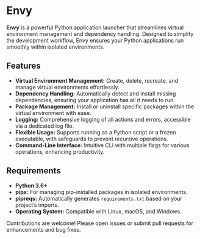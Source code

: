 # Envy

**Envy** is a powerful Python application launcher that streamlines virtual environment management and dependency handling. Designed to simplify the development workflow, Envy ensures your Python applications run smoothly within isolated environments.

## Features

- **Virtual Environment Management:** Create, delete, recreate, and manage virtual environments effortlessly.
- **Dependency Handling:** Automatically detect and install missing dependencies, ensuring your application has all it needs to run.
- **Package Management:** Install or uninstall specific packages within the virtual environment with ease.
- **Logging:** Comprehensive logging of all actions and errors, accessible via a dedicated log file.
- **Flexible Usage:** Supports running as a Python script or a frozen executable, with safeguards to prevent recursive operations.
- **Command-Line Interface:** Intuitive CLI with multiple flags for various operations, enhancing productivity.

## Requirements

- **Python 3.6+**
- **pipx:** For managing pip-installed packages in isolated environments.
- **pipreqs:** Automatically generates `requirements.txt` based on your project’s imports.
- **Operating System:** Compatible with Linux, macOS, and Windows.

Contributions are welcome! Please open issues or submit pull requests for enhancements and bug fixes.

